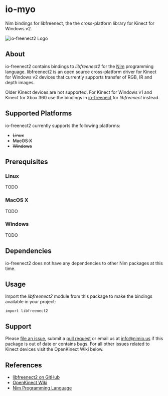 # io-myo

Nim bindings for libfreenect, the the cross-platform library for Kinect for
Windows v2.

![io-freenect2 Logo](logo.png)


## About

io-freenect2 contains bindings to *libfreenect2* for the
[Nim](http://nim-lang.org) programming language. libfreenect2 is an open source
cross-platform driver for Kinect for Windows v2 devices that currently supports
transfer of RGB, IR and depth images.

Older Kinect devices are not supported. For Kinect for Windows v1 and Kinect for
Xbox 360 use the bindings in [io-freenect](https://github.com/nimious/io-freenect)
for *libfreenect* instead.


## Supported Platforms

io-freenect2 currently supports the following platforms:

- ~~Linux~~
- ~~MacOS X~~
- ~~Windows~~


## Prerequisites

### Linux

TODO

### MacOS X

TODO

### Windows

TODO


## Dependencies

io-freenect2 does not have any dependencies to other Nim packages at this time.


## Usage

Import the *libfreenect2* module from this package to make the bindings
available in your project:

```nimrod
import libfreenect2
```


## Support

Please [file an issue](https://github.com/nimious/io-freenect2/issues), submit a
[pull request](https://github.com/nimious/io-freenect2/pulls?q=is%3Aopen+is%3Apr)
or email us at info@nimio.us if this package is out of date or contains bugs.
For all other issues related to Kinect devices visit the OpenKinect Wiki below.


## References

* [libfreenect2 on GitHub](https://github.com/OpenKinect/libfreenect2)
* [OpenKinect Wiki](http://openkinect.org/wiki/Main_Page)
* [Nim Programming Language](http://nim-lang.org/)
